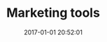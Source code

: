 ---
title: Marketing tools
company: Lyra Health
byline: A series of webtools to show employers the value of offering Lyra's telemedicine benefit
date: 2017-01-01 20:52:01
cover_image: 
tags: [portfolio]
has_writeup: false
---